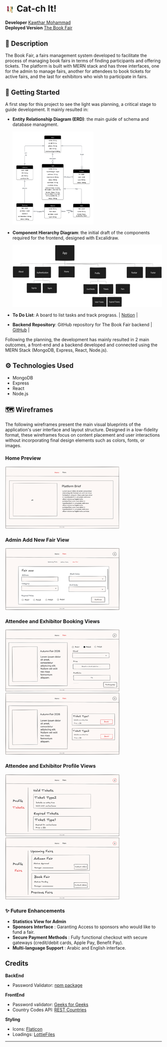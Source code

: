 <h1>
  <img src="src/assets/Books.gif"  width="30" height="30"  alt ="STACK OF BOOKS gif"style="vertical-align:middle; ">
  Cat-ch It!
</h1>

**Developer**  [Kawthar Mohammad](https://github.com/Kawthara-M) <br>
**Deployed Version** [The Book Fair](the-book-fair.surge.sh)

## 📌 Description
The Book Fair, a fairs management system developed to facilitate the process of managing book fairs in terms of finding participants and offering tickets. The platform is built with MERN stack and has three interfaces, one for the admin to manage fairs, another for attendees to book tickets for active fairs, and the last for exhibitors who wish to participate in fairs.

## 🚀 Getting Started

A first step for this project to see the light was planning, a critical stage to guide development. It mainly resulted in:

- **Entity Relationship Diagram (ERD)**: the main guide of schema and database managment. <br>

  <img src="src/assets/ERD.png" height="300px" alt="Entity Relationship Diagram">

- **Component Hierarchy Diagram**: the initial draft of the components required for the frontend, designed with Excalidraw. <br>

  <img src="src/assets/component-hirearchy-diagram.png" height="200px" alt="Componant Hierarchy Diagram">

- **To Do List**: A board to list tasks and track prograss.
  | [Notion]() |

- **Backend Repository**: GitHub repository for The Book Fair backend | [GitHub](https://github.com/Kawthara-M/Fair-y-backend) |

Following the planning, the development has mainly resulted in 2 main outcomes, a front-end and a backend developed and connected using the MERN Stack (MongoDB, Express, React, Node.js). <br>


## ⚙️ Technologies Used

- MongoDB
- Express
- React
- Node.js

## 🗺️ Wireframes

The following wireframes present the main visual blueprints of the application's user interface and layout structure. Designed in a low-fidelity format, these wireframes focus on content placement and user interactions without incorporating final design elements such as colors, fonts, or images. <br>


### Home Preview
 <img src="src/assets/Home.png" height="200px" alt="Home View">

 ### Admin Add New Fair View
 <img src="src/assets/new fair.png" height="200px" alt="Home View">

### Attendee and Exhibitor Booking Views
 <img src="src/assets/Book.png" height="200px" alt="Exhibitor Booking View">
 <img src="src/assets/Tickets.png" height="200px" alt="Attendee Tickets View">

 ### Attendee and Exhibitor Profile Views
 <img src="src/assets/Profile Tickets.png" height="200px" alt="Attendee Profile View">
 <img src="src/assets/Profile Books.png" height="200px" alt="Exhibitor Profile View">



### ✨ **Future Enhancements**

- **Statistics View for Admin**
- **Sponsors Interface** : Garanting Access to sponsors who would like to fund a fair.
- **Secure Payment Methods** : Fully functional checkout with secure gateways (credit/debit cards, Apple Pay, Benefit Pay).
- **Multi-language Support** : Arabic and English interface.



## **Credits**

**BackEnd**
- Password Validator: [npm package](https://www.npmjs.com/package/password-validator)

**FrontEnd**
- Password validator: [Geeks for Geeks](https://www.geeksforgeeks.org/reactjs/create-a-password-validator-using-reactjs/)
- Country Codes API: [REST Countries](https://restcountries.com/)

**Styling**
- Icons: [Flaticon](https://www.flaticon.com/)
- Loadings: [LottieFiles](https://lottiefiles.com/)
---



